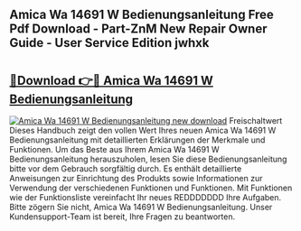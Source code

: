 ## Amica Wa 14691 W Bedienungsanleitung Free Pdf Download - Part-ZnM New Repair Owner Guide - User Service Edition jwhxk

# <h2><a href="http://df157k.blite.top/?on=Amica+Wa+14691+W+Bedienungsanleitung">🔗Download 👉🔴 Amica Wa 14691 W Bedienungsanleitung</a></h2>

[![Amica Wa 14691 W Bedienungsanleitung new download](https://i.imgur.com/lujVjoI.png)](http://df157k.blite.top/?on=Amica+Wa+14691+W+Bedienungsanleitung)
Freischaltwert Dieses Handbuch zeigt den vollen Wert Ihres neuen Amica Wa 14691 W Bedienungsanleitung mit detaillierten Erklärungen der Merkmale und Funktionen. Um das Beste aus Ihrem Amica Wa 14691 W Bedienungsanleitung herauszuholen, lesen Sie diese Bedienungsanleitung bitte vor dem Gebrauch sorgfältig durch. Es enthält detaillierte Anweisungen zur Einrichtung des Produkts sowie Informationen zur Verwendung der verschiedenen Funktionen und Funktionen. Mit Funktionen wie der Funktionsliste vereinfacht Ihr neues REDDDDDDD Ihre Aufgaben. Bitte zögern Sie nicht, Amica Wa 14691 W Bedienungsanleitung. Unser Kundensupport-Team ist bereit, Ihre Fragen zu beantworten.
